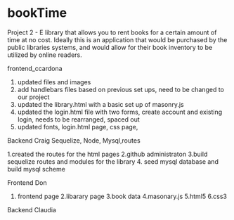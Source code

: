 # bookTime
Project 2 -  E library that allows you to rent books for a certain amount of time at no cost. 
Ideally this is an application that would be purchased by the public libraries systems, and would allow for their book inventory to be utilized by online readers.


frontend_ccardona
1. updated files and images
2. add handlebars files based on previous set ups, need to be changed to our project
3. updated the library.html with a basic set up of masonry.js
4. updated the login.html file with two forms, create account and existing login, needs to be rearranged, spaced out
5. updated fonts, login.html page, css page, 


Backend Craig Sequelize, Node, Mysql,routes

1.created the routes for the html pages
2.github administraton
3.build sequelize routes and modules for the library
4. seed mysql database and build mysql scheme

Frontend Don
1. frontend page 
2.libarary page
3.book data
4.masonary.js
5.html5
6.css3

Backend Claudia


